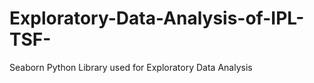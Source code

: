 # Exploratory-Data-Analysis-of-IPL-TSF-
Seaborn Python Library used for Exploratory Data Analysis  
